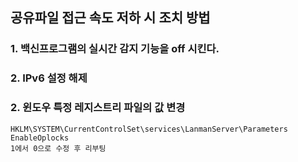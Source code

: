## 공유파일 접근 속도 저하 시 조치 방법
### 1. 백신프로그램의 실시간 감지 기능을 off 시킨다.
### 2. IPv6 설정 해제
### 2. 윈도우 특정 레지스트리 파일의 값 변경
```
HKLM\SYSTEM\CurrentControlSet\services\LanmanServer\Parameters
EnableOplocks
1에서 0으로 수정 후 리부팅
```
